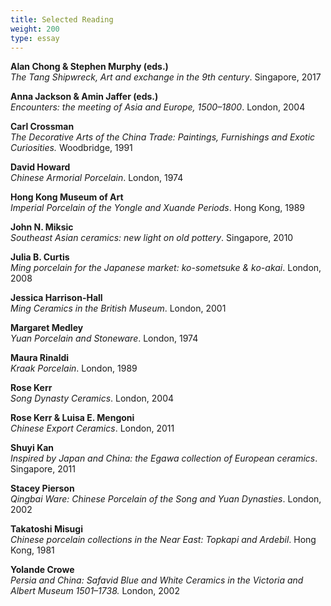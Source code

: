 ```yaml
---
title: Selected Reading
weight: 200
type: essay
---
```


**Alan Chong & Stephen Murphy (eds.)** <br>
 *The Tang Shipwreck, Art and exchange in the 9th century*. Singapore, 2017

**Anna Jackson & Amin Jaffer (eds.)** <br>
 *Encounters: the meeting of Asia and Europe, 1500–1800*. London, 2004

**Carl Crossman** <br>
 *The Decorative Arts of the China Trade: Paintings, Furnishings and Exotic Curiosities.* Woodbridge, 1991

**David Howard** <br>
 *Chinese Armorial Porcelain*. London, 1974

**Hong Kong Museum of Art** <br>
*Imperial Porcelain of the Yongle and Xuande Periods*. Hong Kong, 1989

**John N. Miksic** <br>
 *Southeast Asian ceramics: new light on old pottery*. Singapore, 2010

**Julia B. Curtis** <br>
 *Ming porcelain for the Japanese market: ko-sometsuke & ko-akai*. London, 2008

**Jessica Harrison-Hall** <br>
 *Ming Ceramics in the British Museum*. London, 2001

**Margaret Medley** <br>
 *Yuan Porcelain and Stoneware*. London, 1974

**Maura Rinaldi** <br>
 *Kraak Porcelain*. London, 1989

**Rose Kerr** <br>
 *Song Dynasty Ceramics*. London, 2004

**Rose Kerr & Luisa E. Mengoni** <br>
 *Chinese Export Ceramics*. London, 2011

**Shuyi Kan** <br>
 *Inspired by Japan and China: the Egawa collection of European ceramics*. Singapore, 2011

**Stacey Pierson** <br>
 *Qingbai Ware: Chinese Porcelain of the Song and Yuan Dynasties*. London, 2002

**Takatoshi Misugi** <br>
 *Chinese porcelain collections in the Near East: Topkapi and Ardebil*. Hong Kong, 1981

**Yolande Crowe** <br>
 *Persia and China: Safavid Blue and White Ceramics in the Victoria and Albert Museum 1501–1738.* London, 2002
